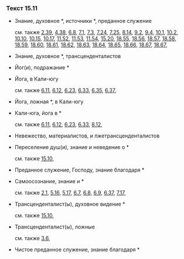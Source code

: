 ### Текст 15.11
	
- Знание, духовное \*, источники \*, преданное служение

	см. также  [2.39](../02/0239.md),  [4.38](../04/0438.md),  [6.8](../06/0608.md),  [7.1](../07/0701.md),  [7.3](../07/0703.md),  [7.24](../07/0724.md),  [7.25](../07/0725.md),  [8.14](../08/0814.md),  [9.2](../09/0902.md),  [9.4](../09/0904.md),  [10.1](../10/1001.md),  [10.2](../10/1002.md),  [10.10](../10/1010.md),  [10.15](../10/1015.md),  [10.17](../10/1017.md),  [11.52](../11/1152.md),  [11.53](../11/1153.md),  [11.54](../11/1154.md),  [15.20](../15/1520.md),  [18.55](../18/1855.md),  [18.56](../18/1856.md),  [18.57](../18/1857.md),  [18.58](../18/1858.md),  [18.59](../18/1859.md),  [18.60](../18/1860.md),  [18.61](../18/1861.md),  [18.62](../18/1862.md),  [18.63](../18/1863.md),  [18.64](../18/1864.md),  [18.65](../18/1865.md),  [18.66](../18/1866.md),  [18.67](../18/1867.md),  [18.67](../18/1867.md), 
	
- Знание, духовное \*, трансценденталистов

	
- Йог(и), подражание \*

	
- Йога, в Кали-югу

	см. также  [6.11](../06/0611.md),  [6.12](../06/0612.md),  [6.23](../06/0623.md),  [6.33](../06/0633.md),  [6.35](../06/0635.md),  [6.37](../06/0637.md), 
	
- Йога, ложная \*, в Кали-югу

	
- Кали-юга, йога в \*

	см. также  [6.11](../06/0611.md),  [6.12](../06/0612.md),  [6.23](../06/0623.md),  [6.33](../06/0633.md),  [8.12](../08/0812.md), 
	
- Невежество, материалистов, и лжетрансценденталистов

	
- Переселение душ(и), знание и неведение о \*

	см. также  [15.10](../15/1510.md), 
	
- Преданное служение, Господу, знание благодаря \*

	
- Самоосознание, знание и \*

	см. также  [2.1](../02/0201.md),  [5.16](../05/0516.md),  [5.17](../05/0517.md),  [6.7](../06/0607.md),  [6.8](../06/0608.md),  [6.9](../06/0609.md),  [6.37](../06/0637.md),  [7.17](../07/0717.md), 
	
- Трансценденталист(ы), духовное видение \*

	см. также  [15.10](../15/1510.md), 
	
- Трансценденталист(ы), ложные

	см. также  [3.6](../03/0306.md), 
	
- Чистое преданное служение, знание благодаря \*

